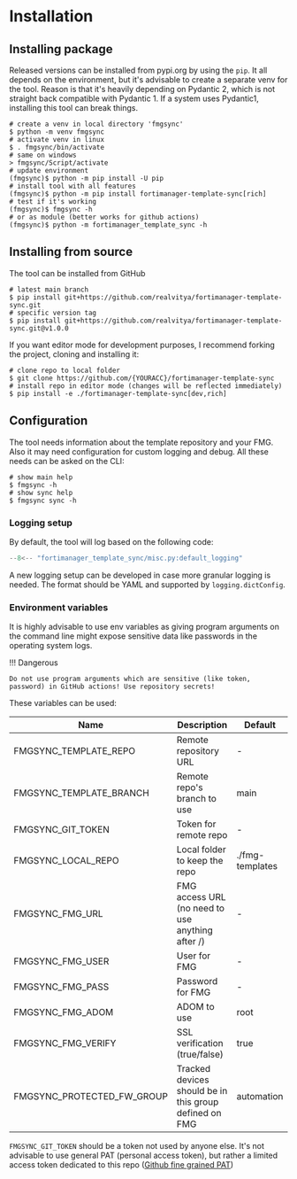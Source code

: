 # Installation

## Installing package

Released versions can be installed from pypi.org by using the `pip`. It all depends on the environment, but it's
advisable to create a separate venv for the tool. Reason is that it's heavily depending on Pydantic 2, which is not
straight back compatible with Pydantic 1. If a system uses Pydantic1, installing this tool can break things.

```shell
# create a venv in local directory 'fmgsync'
$ python -m venv fmgsync
# activate venv in linux
$ . fmgsync/bin/activate
# same on windows
> fmgsync/Script/activate
# update environment
(fmgsync)$ python -m pip install -U pip
# install tool with all features
(fmgsync)$ python -m pip install fortimanager-template-sync[rich]
# test if it's working
(fmgsync)$ fmgsync -h
# or as module (better works for github actions)
(fmgsync)$ python -m fortimanager_template_sync -h
```

## Installing from source

The tool can be installed from GitHub

```shell
# latest main branch
$ pip install git+https://github.com/realvitya/fortimanager-template-sync.git
# specific version tag
$ pip install git+https://github.com/realvitya/fortimanager-template-sync.git@v1.0.0
```

If you want editor mode for development purposes, I recommend forking the project, cloning and installing it:

```shell
# clone repo to local folder
$ git clone https://github.com/{YOURACC}/fortimanager-template-sync
# install repo in editor mode (changes will be reflected immediately)
$ pip install -e ./fortimanager-template-sync[dev,rich]
```

## Configuration

The tool needs information about the template repository and your FMG. Also it may need configuration for custom logging
and debug. All these needs can be asked on the CLI:

```shell
# show main help
$ fmgsync -h
# show sync help
$ fmgsync sync -h
```

### Logging setup

By default, the tool will log based on the following code:

``` python title="Default logging setup"
--8<-- "fortimanager_template_sync/misc.py:default_logging"
```

A new logging setup can be developed in case more granular logging is needed. The format should be YAML and supported
by `logging.dictConfig`.

### Environment variables

It is highly advisable to use env variables as giving program arguments on the command line might expose sensitive data
like passwords in the operating system logs.

!!! Dangerous

    Do not use program arguments which are sensitive (like token, password) in GitHub actions! Use repository secrets!

These variables can be used:

| Name                       | Description                                            | Default         |
|----------------------------|--------------------------------------------------------|-----------------|
| FMGSYNC_TEMPLATE_REPO      | Remote repository URL                                  | -               |
| FMGSYNC_TEMPLATE_BRANCH    | Remote repo's branch to use                            | main            |
| FMGSYNC_GIT_TOKEN          | Token for remote repo                                  | -               |
| FMGSYNC_LOCAL_REPO         | Local folder to keep the repo                          | ./fmg-templates |
| FMGSYNC_FMG_URL            | FMG access URL (no need to use anything after /)       | -               |
| FMGSYNC_FMG_USER           | User for FMG                                           | -               |
| FMGSYNC_FMG_PASS           | Password for FMG                                       | -               |
| FMGSYNC_FMG_ADOM           | ADOM to use                                            | root            |
| FMGSYNC_FMG_VERIFY         | SSL verification (true/false)                          | true            |
| FMGSYNC_PROTECTED_FW_GROUP | Tracked devices should be in this group defined on FMG | automation      |

`FMGSYNC_GIT_TOKEN` should be a token not used by anyone else. It's not advisable to use general PAT (personal access
token), but rather a limited access token dedicated to this repo
([Github fine grained PAT](https://docs.github.com/en/authentication/keeping-your-account-and-data-secure/managing-your-personal-access-tokens#creating-a-fine-grained-personal-access-token))
